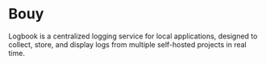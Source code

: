 # Bouy
Logbook is a centralized logging service for local applications, designed to collect, store, and display logs from multiple self-hosted projects in real time.
